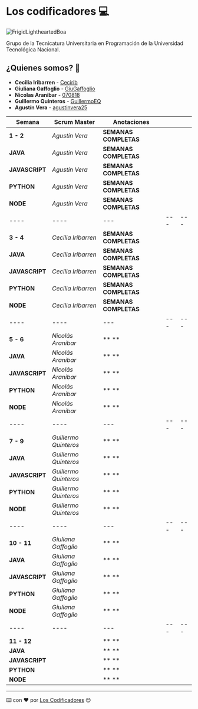 # Los codificadores 💻

![FrigidLightheartedBoa](https://user-images.githubusercontent.com/112900063/233207538-2dab292b-afd2-41c3-b069-85eb0a79279a.gif)

Grupo de la Tecnicatura Universitaria en Programación de la Universidad Tecnológica Nacional.

## ¿Quienes somos? 🙇

* **Cecilia Iribarren** - [Cecirib](https://github.com/Cecirib)
* **Giuliana Gaffoglio** - [GiuGaffoglio](https://github.com/GiuGaffoglio)
* **Nicolas Aranibar** - [070818](https://github.com/070818)
* **Guillermo Quinteros** - [GuillermoEQ](https://github.com/GuillermoEQ)
* **Agustín Vera** - [agustinvera25](https://github.com/agustinvera25)


| **Semana** | **Scrum Master** | **Anotaciones** |  |  | 
| ---- | ---- | --- | --- | --- |
| **1 - 2** | *Agustin Vera* | **SEMANAS COMPLETAS** | | 
|**JAVA** | *Agustin Vera* | **SEMANAS COMPLETAS** | | | 
| **JAVASCRIPT**|*Agustin Vera*  | **SEMANAS COMPLETAS** | | | 
|**PYTHON** | *Agustin Vera* |  **SEMANAS COMPLETAS**| | | 
|**NODE** | *Agustin Vera* |  **SEMANAS COMPLETAS**| | | 
| ---- | ---- | --- | --- | --- |
| **3 - 4** | *Cecilia Iribarren* | **SEMANAS COMPLETAS** | | 
|**JAVA** | *Cecilia Iribarren* | **SEMANAS COMPLETAS** | | | 
| **JAVASCRIPT**|*Cecilia Iribarren*  | **SEMANAS COMPLETAS** | | | 
|**PYTHON** | *Cecilia Iribarren* |  **SEMANAS COMPLETAS**| | | 
|**NODE** | *Cecilia Iribarren* |  **SEMANAS COMPLETAS**| | | 
| ---- | ---- | --- | --- | --- |
| **5 - 6** | *Nicolás Aranibar* | ** ** | | 
|**JAVA** | *Nicolás Aranibar* | ** ** | | | 
| **JAVASCRIPT**| *Nicolás Aranibar* | ** ** | | |
|**PYTHON** | *Nicolás Aranibar* |  ** **| | | 
|**NODE** | *Nicolás Aranibar* |  ** **| | | 
| ---- | ---- | --- | --- | --- |
| **7 - 9** | *Guillermo Quinteros* | ** ** | | 
|**JAVA** | *Guillermo Quinteros* | ** ** | | | 
| **JAVASCRIPT**|*Guillermo Quinteros*  | ** ** | | | 
|**PYTHON** | *Guillermo Quinteros* |  ** **| | | 
|**NODE** | *Guillermo Quinteros* |  ** **| | | 
| ---- | ---- | --- | --- | --- |
| **10 - 11** | *Giuliana Gaffoglio* |** **  | | 
|**JAVA** | *Giuliana Gaffoglio* | ** ** | | | 
| **JAVASCRIPT**|*Giuliana Gaffoglio*  | ** ** | | | 
|**PYTHON** | *Giuliana Gaffoglio* |  ** **| | | 
|**NODE** | *Giuliana Gaffoglio* |  ** **| | | 
| ---- | ---- | --- | --- | --- |
| **11 - 12** |  | ** ** | | 
|**JAVA** |  | ** ** | | | 
| **JAVASCRIPT**|  | ** ** | | | 
|**PYTHON** |  |  ** **| | | 
|**NODE** |  |  ** **| | | 




---
⌨️ con ❤️ por [Los Codificadores](https://github.com/orgs/CodeSystem2022/teams/los-codificadores/members) 😊
